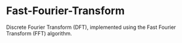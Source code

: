 # Fast-Fourier-Transform
Discrete Fourier Transform (DFT), implemented using the Fast Fourier Transform (FFT) algorithm.
